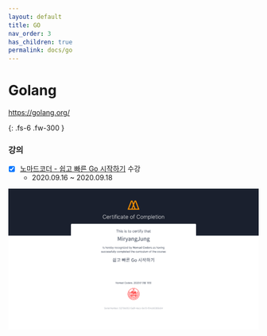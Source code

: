 ```yaml
---
layout: default
title: GO
nav_order: 3
has_children: true
permalink: docs/go
---
```


# Golang

https://golang.org/

{: .fs-6 .fw-300 }


### 강의

- [x] [노마드코더 - 쉽고 빠른 Go 시작하기](https://nomadcoders.co/go-for-beginners) 수강
    - 2020.09.16 ~ 2020.09.18

![](https://github.com/MiryangJung/TIL/blob/master/assets/images/Go/nomadcoders-go-for-beginners-cert.png?raw=true)
    
